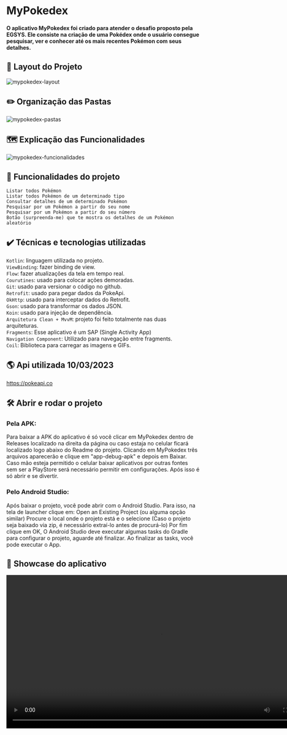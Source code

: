 # MyPokedex

#### O aplicativo MyPokedex foi criado para atender o desafio proposto pela EGSYS. Ele consiste na criação de uma Pokédex onde o usuário consegue pesquisar, ver e conhecer até os mais recentes Pokémon com seus detalhes.

## 📱 Layout do Projeto
![mypokedex-layout](https://user-images.githubusercontent.com/109977155/226204930-8bc90129-239e-49a3-a55f-dae5b7188025.png)

## ✏️ Organização das Pastas
![mypokedex-pastas](https://user-images.githubusercontent.com/109977155/226205199-0c2e6b2e-8e36-4345-b5af-4254189dbc78.png)

## 🗺️ Explicação das Funcionalidades
![mypokedex-funcionalidades](https://user-images.githubusercontent.com/109977155/226206308-e14d1b2c-8ecf-434b-8e77-e360bb7c0749.png)

## 🔨 Funcionalidades do projeto
`Listar todos Pokémon` <br>
`Listar todos Pokémon de um determinado tipo` <br>
`Consultar detalhes de um determinado Pokémon` <br>
`Pesquisar por um Pokémon a partir do seu nome` <br>
`Pesquisar por um Pokémon a partir do seu número` <br>
`Botão (surpreenda-me) que te mostra os detalhes de um Pokémon aleatório` <br>

## ✔️ Técnicas e tecnologias utilizadas
`Kotlin`: linguagem utilizada no projeto. <br>
`ViewBinding`: fazer binding de view. <br>
`Flow`: fazer atualizações da tela em tempo real. <br>
`Courutines`: usado para colocar ações demoradas. <br>
`Git`: usado para versionar o código no github. <br>
`Retrofit`: usado para pegar dados da PokeApi. <br>
`OkHttp`: usado para interceptar dados do Retrofit. <br>
`Gson`: usado para transformar os dados JSON. <br>
`Koin`: usado para injeção de dependência. <br>
`Arquitetura Clean + MvvM`: projeto foi feito totalmente nas duas arquiteturas. <br>
`Fragments`: Esse aplicativo é um SAP (Single Activity App)  <br>
`Navigation Component`: Utilizado para navegação entre fragments. <br>
`Coil`: Biblioteca para carregar as imagens e GIFs.

## 🌎 Api utilizada 10/03/2023
https://pokeapi.co

## 🛠️ Abrir e rodar o projeto

### Pela APK: <br>
Para baixar a APK do aplicativo é só você clicar em MyPokedex dentro de Releases localizado na direita da página ou caso estaja no celular ficará localizado logo abaixo do Readme do projeto. Clicando em MyPokedex três arquivos aparecerão e clique em "app-debug-apk" e depois em Baixar. Caso mão esteja permitido o celular baixar aplicativos por outras fontes sem ser a PlayStore será necessário permitir em configurações. Após isso é só abrir e se divertir.

### Pelo Android Studio: <br>
Após baixar o projeto, você pode abrir com o Android Studio. Para isso, na tela de launcher clique em:
Open an Existing Project (ou alguma opção similar) Procure o local onde o projeto está e o selecione (Caso o projeto seja baixado via zip, é necessário extraí-lo
antes de procurá-lo) Por fim clique em OK, O Android Studio deve executar algumas tasks do Gradle para configurar o projeto, aguarde até finalizar. Ao finalizar as 
tasks, você pode executar o App.

## 🎥 Showcase do aplicativo
<div align="center">
 <video src= https://user-images.githubusercontent.com/109977155/226206953-36783912-744f-4fea-8040-e353be522380.mp4 width=800/>
<div/>

